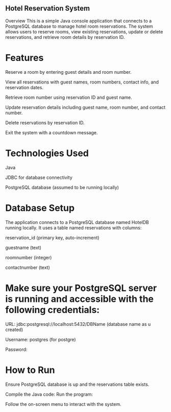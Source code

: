 ## Hotel Reservation System
Overview
This is a simple Java console application that connects to a PostgreSQL database to manage hotel room reservations. The system allows users to reserve rooms, view existing reservations, update or delete reservations, and retrieve room details by reservation ID.

# Features
Reserve a room by entering guest details and room number.

View all reservations with guest names, room numbers, contact info, and reservation dates.

Retrieve room number using reservation ID and guest name.

Update reservation details including guest name, room number, and contact number.

Delete reservations by reservation ID.

Exit the system with a countdown message.

# Technologies Used
Java 

JDBC for database connectivity

PostgreSQL database (assumed to be running locally)


# Database Setup
The application connects to a PostgreSQL database named HotelDB running locally. It uses a table named reservations with columns:

reservation_id (primary key, auto-increment)

guestname (text)

roomnumber (integer)

contactnumber (text)

# Make sure your PostgreSQL server is running and accessible with the following credentials:

URL: jdbc:postgresql://localhost:5432/DBName (database name as u created)

Username: postgres (for postgre)

Password: 


# How to Run
Ensure PostgreSQL database is up and the reservations table exists.

Compile the Java code:
Run the program:

Follow the on-screen menu to interact with the system.


